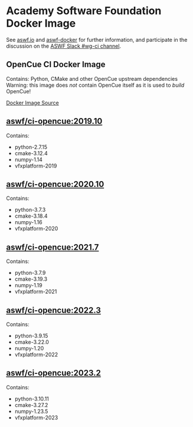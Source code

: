 <!--
Copyright (c) Contributors to the aswf-docker Project. All rights reserved.
SPDX-License-Identifier: Apache-2.0

Warning: this file is automatically generated from a template!
-->

# Academy Software Foundation Docker Image

See [aswf.io](https://aswf.io) and [aswf-docker](https://github.com/AcademySoftwareFoundation/aswf-docker)
for further information, and participate in the discussion on the
[ASWF Slack #wg-ci channel](https://academysoftwarefdn.slack.com/archives/C0169RX7MMK).

## OpenCue CI Docker Image

Contains: Python, CMake and other OpenCue upstream dependencies
Warning: this image does *not* contain OpenCue itself as it is used to *build* OpenCue!

[Docker Image Source](https://github.com/AcademySoftwareFoundation/aswf-docker/blob/master/ci-opencue/Dockerfile)

## [aswf/ci-opencue:2019.10](https://hub.docker.com/r/aswf/ci-opencue/tags?page=1&name=2019.10)

Contains:
* python-2.7.15
* cmake-3.12.4
* numpy-1.14
* vfxplatform-2019

## [aswf/ci-opencue:2020.10](https://hub.docker.com/r/aswf/ci-opencue/tags?page=1&name=2020.10)

Contains:
* python-3.7.3
* cmake-3.18.4
* numpy-1.16
* vfxplatform-2020

## [aswf/ci-opencue:2021.7](https://hub.docker.com/r/aswf/ci-opencue/tags?page=1&name=2021.7)

Contains:
* python-3.7.9
* cmake-3.19.3
* numpy-1.19
* vfxplatform-2021

## [aswf/ci-opencue:2022.3](https://hub.docker.com/r/aswf/ci-opencue/tags?page=1&name=2022.3)

Contains:
* python-3.9.15
* cmake-3.22.0
* numpy-1.20
* vfxplatform-2022

## [aswf/ci-opencue:2023.2](https://hub.docker.com/r/aswf/ci-opencue/tags?page=1&name=2023.2)

Contains:
* python-3.10.11
* cmake-3.27.2
* numpy-1.23.5
* vfxplatform-2023

